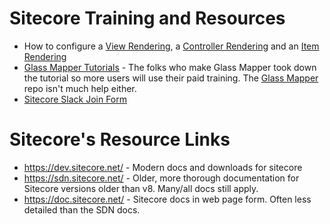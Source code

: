 # Sitecore Training and Resources

* How to configure a [View Rendering](http://www.matthewdresser.com/sitecore/carousel-sitecore-mvc-(part-1-view-renderings)), a [Controller Rendering](http://www.matthewdresser.com/sitecore/carousel-sitecore-mvc-(part-2-controller-renderings)) and an [Item Rendering](http://www.matthewdresser.com/sitecore/carousel-sitecore-mvc-(part-3-item-renderings))
* [Glass Mapper Tutorials](https://web.archive.org/web/20160327074206/http://glass.lu/Mapper/Sc/Tutorials) - The folks who make Glass Mapper took down the tutorial so more users will use their paid training. The [Glass Mapper](https://github.com/mikeedwards83/Glass.Mapper) repo isn't much help either. 
* [Sitecore Slack Join Form](https://docs.google.com/forms/d/1bAVDgP5-FhFh8ohPchHtifq-rz7EBkuPojAzdEofJyo/viewform?edit_requested=true)


# Sitecore's Resource Links

* https://dev.sitecore.net/ - Modern docs and downloads for sitecore
* https://sdn.sitecore.net/ - Older, more thorough documentation for Sitecore versions older than v8. Many/all docs still apply. 
* https://doc.sitecore.net/ - Sitecore docs in web page form. Often less detailed than the SDN docs. 
